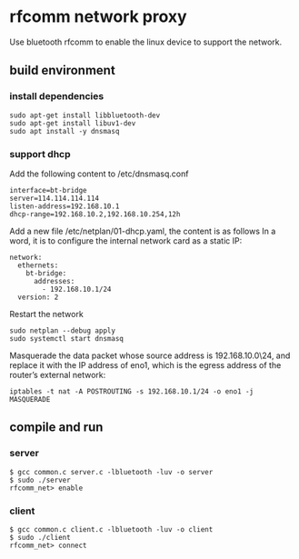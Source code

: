 # rfcomm network proxy
Use bluetooth rfcomm to enable the linux device to support the network.

## build environment
### install dependencies
```
sudo apt-get install libbluetooth-dev
sudo apt-get install libuv1-dev
sudo apt install -y dnsmasq  
```

### support dhcp
Add the following content to /etc/dnsmasq.conf
```
interface=bt-bridge
server=114.114.114.114
listen-address=192.168.10.1
dhcp-range=192.168.10.2,192.168.10.254,12h
```
Add a new file /etc/netplan/01-dhcp.yaml, the content is as follows In a word, it is to configure the internal network card as a static IP:
```
network:
  ethernets:
    bt-bridge:
      addresses:
        - 192.168.10.1/24
  version: 2
```
Restart the network
```
sudo netplan --debug apply
sudo systemctl start dnsmasq
```
Masquerade the data packet whose source address is 192.168.10.0\24, and replace it with the IP address of eno1, which is the egress address of the router’s external network:
```
iptables -t nat -A POSTROUTING -s 192.168.10.1/24 -o eno1 -j MASQUERADE
```

## compile and run

### server
```
$ gcc common.c server.c -lbluetooth -luv -o server
$ sudo ./server
rfcomm_net> enable
```

### client
```
$ gcc common.c client.c -lbluetooth -luv -o client
$ sudo ./client
rfcomm_net> connect
```
